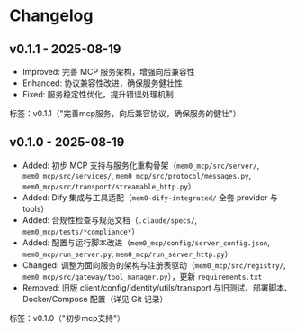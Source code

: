 # Changelog

## v0.1.1 - 2025-08-19

- Improved: 完善 MCP 服务架构，增强向后兼容性
- Enhanced: 协议兼容性改进，确保服务健壮性
- Fixed: 服务稳定性优化，提升错误处理机制

标签：v0.1.1（"完善mcp服务，向后兼容协议，确保服务的健壮"）

## v0.1.0 - 2025-08-19

- Added: 初步 MCP 支持与服务化重构骨架（`mem0_mcp/src/server/`, `mem0_mcp/src/services/`, `mem0_mcp/src/protocol/messages.py`, `mem0_mcp/src/transport/streamable_http.py`）
- Added: Dify 集成与工具适配（`mem0-dify-integrated/` 全套 provider 与 tools）
- Added: 合规性检查与规范文档（`.claude/specs/`, `mem0_mcp/tests/*compliance*`）
- Added: 配置与运行脚本改进（`mem0_mcp/config/server_config.json`, `mem0_mcp/run_server.py`, `mem0_mcp/run_server_http.py`）
- Changed: 调整为面向服务的架构与注册表驱动（`mem0_mcp/src/registry/`, `mem0_mcp/src/gateway/tool_manager.py`），更新 `requirements.txt`
- Removed: 旧版 client/config/identity/utils/transport 与旧测试、部署脚本、Docker/Compose 配置（详见 Git 记录）

标签：v0.1.0（"初步mcp支持"）
